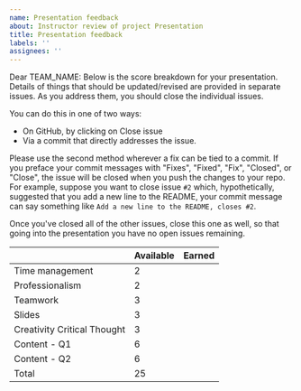 ```yaml
---
name: Presentation feedback
about: Instructor review of project Presentation
title: Presentation feedback
labels: ''
assignees: ''
---
```


Dear TEAM_NAME: Below is the score breakdown for your presentation. Details of things that should be updated/revised are provided in separate issues. As you address them, you should close the individual issues.

You can do this in one of two ways:

- On GitHub, by clicking on Close issue
- Via a commit that directly addresses the issue.

Please use the second method wherever a fix can be tied to a commit. If you preface your commit messages with "Fixes", "Fixed", "Fix", "Closed", or "Close", the issue will be closed when you push the changes to your repo. For example, suppose you want to close issue `#2` which, hypothetically, suggested that you add a new line to the README, your commit message can say something like `Add a new line to the README, closes #2`.

Once you've closed all of the other issues, close this one as well, so that going into the presentation you have no open issues remaining.

|          | Available | Earned |
|----------|-----------|--------|
| Time management     | 2         |        |
| Professionalism | 2         |        |
| Teamwork | 3         |        |
| Slides | 3         |        |
| Creativity Critical Thought | 3 | |
| Content - Q1 | 6 | |
| Content - Q2 | 6 | |
| Total    | 25        |        |
